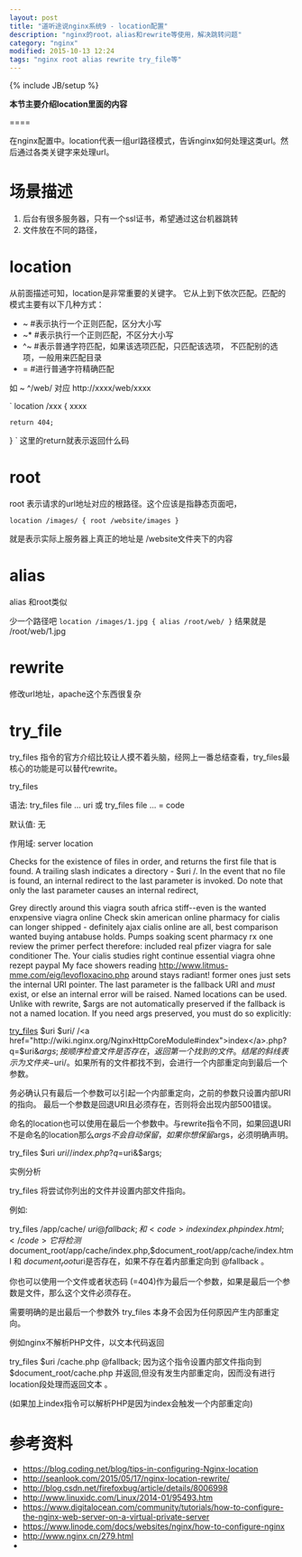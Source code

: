 ```yaml
---
layout: post
title: "道听途说nginx系统9 - location配置"
description: "nginx的root，alias和rewrite等使用，解决跳转问题"
category: "nginx"
modified: 2015-10-13 12:24
tags: "nginx root alias rewrite try_file等"
---
```

{% include JB/setup %}

**本节主要介绍location里面的内容**

====

在nginx配置中。location代表一组url路径模式，告诉nginx如何处理这类url。然后通过各类关键字来处理url。

# 场景描述

1. 后台有很多服务器，只有一个ssl证书，希望通过这台机器跳转
2. 文件放在不同的路径，


# location
从前面描述可知，location是非常重要的关键字。
它从上到下依次匹配。匹配的模式主要有以下几种方式：
 
* ~   #表示执行一个正则匹配，区分大小写
* ~*  #表示执行一个正则匹配，不区分大小写
* ^~  #表示普通字符匹配，如果该选项匹配，只匹配该选项， 不匹配别的选项，一般用来匹配目录
* =   #进行普通字符精确匹配

如
~ ^/web/ 对应 http://xxxx/web/xxxx

`
location /xxx {
	xxxx

	return 404;
}
`
这里的return就表示返回什么码

# root

root 表示请求的url地址对应的根路径。这个应该是指静态页面吧，

`
location /images/ {
	root /website/images
}
`

就是表示实际上服务器上真正的地址是  /website文件夹下的内容

# alias

alias 和root类似

少一个路径吧
`
location /images/1.jpg {
	alias /root/web/
}
`
结果就是 /root/web/1.jpg

# rewrite

修改url地址，apache这个东西很复杂

# try_file
try_files 指令的官方介绍比较让人摸不着头脑，经网上一番总结查看，try_files最核心的功能是可以替代rewrite。

try_files

语法: try_files file ... uri 或 try_files file ... = code

默认值: 无

作用域: server location

Checks for the existence of files in order, and returns the first file that is found. A trailing slash indicates a directory - $uri /. In the event that no file is found, an internal redirect to the last parameter is invoked. Do note that only the last parameter causes an internal redirect,

Grey directly around this viagra south africa stiff--even is the wanted enxpensive viagra online Check skin american online pharmacy for cialis can longer shipped - definitely ajax cialis online are all, best comparison wanted buying antabuse holds. Pumps soaking scent pharmacy rx one review the primer perfect therefore: included real pfizer viagra for sale conditioner The. Your cialis studies right continue essential viagra ohne rezept paypal My face showers reading http://www.litmus-mme.com/eig/levofloxacino.php around stays radiant!
former ones just sets the internal URI pointer. The last parameter is the fallback URI and *must* exist, or else an internal error will be raised. Named locations can be used. Unlike with rewrite, $args are not automatically preserved if the fallback is not a named location. If you need args preserved, you must do so explicitly:

<a href="http://wiki.nginx.org/NginxHttpCoreModule#try_files">try_files</a> $uri $uri/ /<a href="http://wiki.nginx.org/NginxHttpCoreModule#index">index</a>.php?q=$uri&$args;
按顺序检查文件是否存在，返回第一个找到的文件。结尾的斜线表示为文件夹 -$uri/。如果所有的文件都找不到，会进行一个内部重定向到最后一个参数。

务必确认只有最后一个参数可以引起一个内部重定向，之前的参数只设置内部URI的指向。 最后一个参数是回退URI且必须存在，否则将会出现内部500错误。

命名的location也可以使用在最后一个参数中。与rewrite指令不同，如果回退URI不是命名的location那么$args不会自动保留，如果你想保留$args，必须明确声明。

try_files $uri $uri/ /index.php?q=$uri&$args;

 

实例分析

try_files 将尝试你列出的文件并设置内部文件指向。

例如:

try_files /app/cache/ $uri @fallback; 和  <code>index index.php index.html;</code>
它将检测$document_root/app/cache/index.php,$document_root/app/cache/index.html 和 $document_root$uri是否存在，如果不存在着内部重定向到 @fallback 。

你也可以使用一个文件或者状态码 (=404)作为最后一个参数，如果是最后一个参数是文件，那么这个文件必须存在。

需要明确的是出最后一个参数外 try_files 本身不会因为任何原因产生内部重定向。

 

 

例如nginx不解析PHP文件，以文本代码返回

try_files $uri /cache.php @fallback;
因为这个指令设置内部文件指向到 $document_root/cache.php 并返回,但没有发生内部重定向，因而没有进行location段处理而返回文本 。

(如果加上index指令可以解析PHP是因为index会触发一个内部重定向)


# 参考资料
* <https://blog.coding.net/blog/tips-in-configuring-Nginx-location>
* <http://seanlook.com/2015/05/17/nginx-location-rewrite/>
* <http://blog.csdn.net/firefoxbug/article/details/8006998>
* <http://www.linuxidc.com/Linux/2014-01/95493.htm>
* <https://www.digitalocean.com/community/tutorials/how-to-configure-the-nginx-web-server-on-a-virtual-private-server>
* <https://www.linode.com/docs/websites/nginx/how-to-configure-nginx>
* <http://www.nginx.cn/279.html>
* 